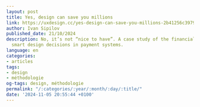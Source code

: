 ```yaml
---
layout: post
title: Yes, design can save you millions
link: https://uxdesign.cc/yes-design-can-save-you-millions-2b41256c3979
author: Ivan Sipilov
published_date: 21/10/2024
description: No, it’s not “nice to have”. A case study of the financial impact of
  smart design decisions in payment systems.
language: en
categories:
- articles
tags:
- design
- méthodologie
og-tags: design, méthodologie
permalink: "/:categories/:year/:month/:day/:title/"
date: '2024-11-05 20:55:44 +0100'
---
```

